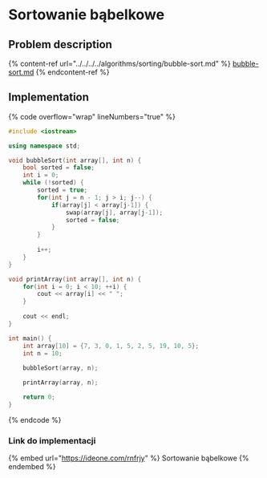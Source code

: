 # Sortowanie bąbelkowe

## Problem description

{% content-ref url="../../../../algorithms/sorting/bubble-sort.md" %}
[bubble-sort.md](../../../../algorithms/sorting/bubble-sort.md)
{% endcontent-ref %}

## Implementation

{% code overflow="wrap" lineNumbers="true" %}
```cpp
#include <iostream>

using namespace std;

void bubbleSort(int array[], int n) {
	bool sorted = false;
	int i = 0;
    while (!sorted) {
    	sorted = true;
        for(int j = n - 1; j > i; j--) {
            if(array[j] < array[j-1]) {
                swap(array[j], array[j-1]);
                sorted = false;
            }
        }
        
        i++;
    }
}

void printArray(int array[], int n) {
    for(int i = 0; i < 10; ++i) {
        cout << array[i] << " ";
    }
 
    cout << endl;
}

int main() {
    int array[10] = {7, 3, 0, 1, 5, 2, 5, 19, 10, 5};
    int n = 10;
    
    bubbleSort(array, n);

    printArray(array, n);

    return 0;
}
```
{% endcode %}

### Link do implementacji

{% embed url="https://ideone.com/rnfrjy" %}
Sortowanie bąbelkowe
{% endembed %}